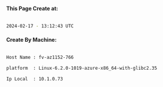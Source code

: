 
   
#### This Page Create at:

```bash

2024-02-17 - 13:12:43 UTC

```

#### Create By Machine:

```bash

Host Name : fv-az1152-766

platform  : Linux-6.2.0-1019-azure-x86_64-with-glibc2.35

Ip Local  : 10.1.0.73

```


